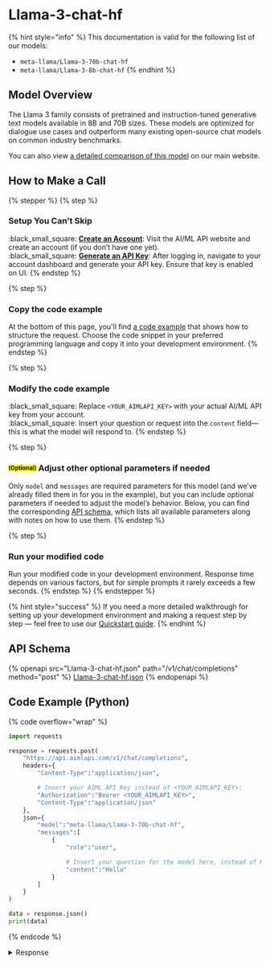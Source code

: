 # Llama-3-chat-hf

{% hint style="info" %}
This documentation is valid for the following list of our models:

* `meta-llama/Llama-3-70b-chat-hf`
* `meta-llama/Llama-3-8b-chat-hf`
{% endhint %}

## Model Overview

The Llama 3 family consists of pretrained and instruction-tuned generative text models available in 8B and 70B sizes. These models are optimized for dialogue use cases and outperform many existing open-source chat models on common industry benchmarks.

You can also view [a detailed comparison of this model](https://aimlapi.com/comparisons/qwen-2-vs-llama-3-comparison) on our main website.

## How to Make a Call

{% stepper %}
{% step %}
### Setup You Can’t Skip&#x20;

:black\_small\_square:  [**Create an Account**](https://aimlapi.com/app/sign-up): Visit the AI/ML API website and create an account (if you don’t have one yet).\
:black\_small\_square:  [**Generate an API Key**](https://aimlapi.com/app/keys): After logging in, navigate to your account dashboard and generate your API key. Ensure that key is enabled on UI.
{% endstep %}

{% step %}
### Copy the code example

At the bottom of this page, you'll find [a code example](Llama-3-chat-hf.md#code-example-python) that shows how to structure the request. Choose the code snippet in your preferred programming language and copy it into your development environment.
{% endstep %}

{% step %}
### Modify the code example

:black\_small\_square:  Replace `<YOUR_AIMLAPI_KEY>` with your actual AI/ML API key from your account.\
:black\_small\_square:  Insert your question or request into the `content` field—this is what the model will respond to.
{% endstep %}

{% step %}
### <sup><sub><mark style="background-color:yellow;">(Optional)<mark style="background-color:yellow;"><sub></sup> Adjust other optional parameters if needed

Only `model` and `messages` are required parameters for this model (and we’ve already filled them in for you in the example), but you can include optional parameters if needed to adjust the model’s behavior. Below, you can find the corresponding [API schema](Llama-3-chat-hf.md#api-schema), which lists all available parameters along with notes on how to use them.
{% endstep %}

{% step %}
### Run your modified code

Run your modified code in your development environment. Response time depends on various factors, but for simple prompts it rarely exceeds a few seconds.
{% endstep %}
{% endstepper %}

{% hint style="success" %}
If you need a more detailed walkthrough for setting up your development environment and making a request step by step — feel free to use our [Quickstart guide](../../../quickstart/setting-up.md).
{% endhint %}

## API Schema

{% openapi src="Llama-3-chat-hf.json" path="/v1/chat/completions" method="post" %}
[Llama-3-chat-hf.json](Llama-3-chat-hf.json)
{% endopenapi %}

## Code Example (Python)

{% code overflow="wrap" %}
```python
import requests

response = requests.post(
    "https://api.aimlapi.com/v1/chat/completions",
    headers={
        "Content-Type":"application/json", 

        # Insert your AIML API Key instead of <YOUR_AIMLAPI_KEY>:
        "Authorization":"Bearer <YOUR_AIMLAPI_KEY>",
        "Content-Type":"application/json"
    },
    json={
        "model":"meta-llama/Llama-3-70b-chat-hf",
        "messages":[
            {
                "role":"user",

                # Insert your question for the model here, instead of Hello:
                "content":"Hello"
            }
        ]
    }
)

data = response.json()
print(data)
```
{% endcode %}

<details>

<summary>Response</summary>

{% code overflow="wrap" %}
```json5
{'id': 'npQoMP3-4yUbBN-92dab967fbdeb248', 'object': 'chat.completion', 'choices': [{'index': 0, 'finish_reason': 'stop', 'logprobs': None, 'message': {'role': 'assistant', 'content': "Hello! It's nice to meet you. Is there something I can help you with, or would you like to chat?", 'tool_calls': []}}], 'created': 1744209255, 'model': 'meta-llama/Llama-3-70b-chat-hf', 'usage': {'prompt_tokens': 20, 'completion_tokens': 48, 'total_tokens': 68}}
```
{% endcode %}

</details>
